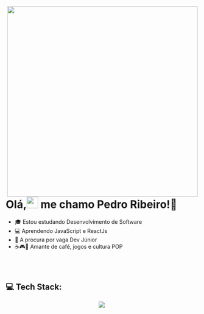 <img align="right" height="500em" src="https://user-images.githubusercontent.com/81328619/213875785-400ae517-156b-4aca-a787-bac75d84c393.gif"/>
<h1 align="left">Olá,<img src="https://raw.githubusercontent.com/kaueMarques/kaueMarques/master/hi.gif" height="30px">  me chamo Pedro Ribeiro!👋</h1>


- 🎓 Estou estudando Desenvolvimento de Software
- 💻 Aprendendo JavaScript e ReactJs
- 🤑 A procura por vaga Dev Júnior
- ☕🎮📔 Amante de café, jogos e cultura POP



<br><br>

## 💻 Tech Stack:

<p align="center">
  <a href="https://skillicons.dev">
    <img src="https://skillicons.dev/icons?i=git,figma,vscode,html,css,js,react" />
  </a>
</p>



